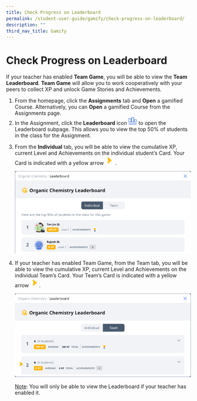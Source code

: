 ```yaml
---
title: Check Progress on Leaderboard
permalink: /student-user-guide/gamify/check-progress-on-leaderboard/
description: ""
third_nav_title: Gamify
---
```

<h1 id="check-progress-on-leaderboard">Check Progress on Leaderboard</h1>
<p>If your teacher has enabled <strong>Team Game</strong>, you will be able to view the <strong>Team Leaderboard</strong>. <strong>Team Game</strong> will allow you to work cooperatively with your peers to collect XP and unlock Game Stories and Achievements.</p>
<ol>
<li>From the homepage, click the <strong>Assignments</strong> tab and <strong>Open</strong> a gamified Course. Alternatively, you can <strong>Open</strong> a gamified Course from the Assignments page.</li>
<li>In the Assignment, click the <strong>Leaderboard</strong> icon <img style="width:1.5rem; display: inline;" src="/images/Icons/Leaderboard32.png"> to open the Leaderboard subpage. This allows you to view the top 50% of students in the class for the Assignment. </li>
<li><p>From the <strong>Individual</strong> tab, you will be able to view the cumulative XP, current Level and Achievements on the individual student’s Card. Your Card is indicated with a yellow arrow <img style="width:1.5rem; display: inline;" src="/images/Icons/YellowArrow.svg"> .</p>
<p> <img src="/images/1Student/G-CheckLeaderboard1.png"></p>
</li>
<li><p>If your teacher has enabled Team Game, from the Team tab, you will be able to view the cumulative XP, current Level and Achievements on the individual Team’s Card. Your Team’s Card is indicated with a yellow arrow <img style="width:1.5rem; display: inline;" src="/images/Icons/YellowArrow.svg">.</p>
<p> <img src="/images/1Student/G-CheckLeaderboard2.png"></p>
	<p> <u>Note</u>: You will only be able to view the Leaderboard if your teacher has enabled it.</p>
</li>
</ol>
